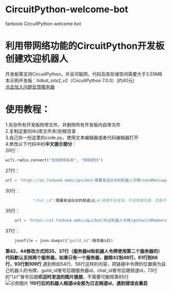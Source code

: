 # CircuitPython-welcome-bot
fanbook CircuitPython welcome bot  
# 利用带网络功能的CircuitPython开发板创建欢迎机器人  
开发板需支持CircuitPython，并且可联网，代码及库存储空间需要大于3.55MB  
本示例开发板：hiibot_iots2_v2（CircuitPython 7.0.0）(约40元)  
[点击加入问题反馈服务器](https://fanbook.mobi/LmgLJF3N "点击加入问题反馈服务器")  
# 使用教程：  
1.另存所有开发板附带文件，并删除所有开发板内自带文件  
2.复制这里的lib(库文件夹)到根目录  
3.自己存一份这里的code.py，使用文本编辑器或者代码编辑器打开  
4.修改以下代码中的**中文提示部分**：  
20行：
```python
wifi.radio.connect("无线网络名称", "网络密码")
```  
27行：  
```python
url = 'https://a1.fanbook.mobi/api/bot/需要发送日志的机器人令牌/sendMessage'
```  
30行：  
```python
            "chat_id":需要发送日志的频道id,#(填错不会发送，不会导致问题，但是不填会报错)
```
35行：  
```python
    url = 'https://a1.fanbook.mobi/api/bot/欢迎机器人令牌/getGuildMembersCount'
```
37行：  
```python
    jsonfile = json.dumps({"guild_id":服务器id})
```
**第42、44修改方式同35、37行（服务器id和机器人令牌使用第二个服务器的）**  
**代码默认支持两个服务器，如果只有一个服务器，删除42到48行，61行到66行，93行到109行**
遇到例如54行、56行这样的内容，把链接中令牌的位置换为自己机器人的令牌，guild_id冒号后跟服务器id，chat_id冒号后跟频道id，73行的"Url"冒号后跟**欢迎时发送的图片链接**，不需要可删除第85行  
![示例图片](https://fanbookwdg3.bailituya.com/i/2023/05/07/pczrkt.png) 
**110行后的机器人频道id全部为日志频道id，遇到错误会重启**
